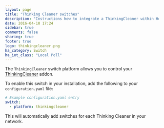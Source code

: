 ```yaml
---
layout: page
title: "Thinking Cleaner switches"
description: "Instructions how to integrate a ThinkingCleaner within Home Assistant."
date: 2016-04-10 17:24
sidebar: true
comments: false
sharing: true
footer: true
logo: thinkingcleaner.png
ha_category: Switch
ha_iot_class: "Local Poll"
---
```


The `ThinkingCleaner` switch platform allows you to control your [ThinkingCleaner](http://www.thinkingcleaner.com) addon.

To enable this switch in your installation, add the following to your `configuration.yaml` file:

```yaml
# Example configuration.yaml entry
switch:
  - platform: thinkingcleaner
```

This will automatically add switches for each Thinking Cleaner in your network.